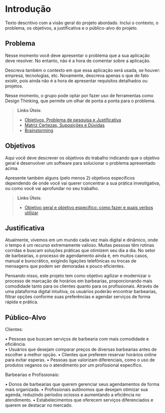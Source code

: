 # Introdução

Texto descritivo com a visão geral do projeto abordado. Inclui o contexto, o problema, os objetivos, a justificativa e o público-alvo do projeto.

## Problema
Nesse momento você deve apresentar o problema que a sua aplicação deve  resolver. No entanto, não é a hora de comentar sobre a aplicação.

Descreva também o contexto em que essa aplicação será usada, se  houver: empresa, tecnologias, etc. Novamente, descreva apenas o que de  fato existir, pois ainda não é a hora de apresentar requisitos  detalhados ou projetos.

Nesse momento, o grupo pode optar por fazer uso  de ferramentas como Design Thinking, que permite um olhar de ponta a ponta para o problema.

> **Links Úteis**:
> - [Objetivos, Problema de pesquisa e Justificativa](https://medium.com/@versioparole/objetivos-problema-de-pesquisa-e-justificativa-c98c8233b9c3)
> - [Matriz Certezas, Suposições e Dúvidas](https://medium.com/educa%C3%A7%C3%A3o-fora-da-caixa/matriz-certezas-suposi%C3%A7%C3%B5es-e-d%C3%BAvidas-fa2263633655)
> - [Brainstorming](https://www.euax.com.br/2018/09/brainstorming/)

## Objetivos

Aqui você deve descrever os objetivos do trabalho indicando que o objetivo geral é desenvolver um software para solucionar o problema apresentado acima. 

Apresente também alguns (pelo menos 2) objetivos específicos dependendo de onde você vai querer concentrar a sua prática investigativa, ou como você vai aprofundar no seu trabalho.
 
> **Links Úteis**:
> - [Objetivo geral e objetivo específico: como fazer e quais verbos utilizar](https://blog.mettzer.com/diferenca-entre-objetivo-geral-e-objetivo-especifico/)

## Justificativa

Atualmente, vivemos em um mundo cada vez mais digital e dinâmico, onde o tempo é um recurso extremamente valioso. Muitas pessoas têm rotinas corridas e buscam soluções práticas que otimizem seu dia a dia. No setor de barbearias, o processo de agendamento ainda é, em muitos casos, manual e burocrático, exigindo ligações telefônicas ou trocas de mensagens que podem ser demoradas e pouco eficientes.

Pensando nisso, este projeto tem como objetivo agilizar e modernizar o processo de marcação de horários em barbearias, proporcionando mais comodidade tanto para os clientes quanto para os profissionais. Através de uma plataforma digital intuitiva, os usuários poderão encontrar barbearias, filtrar opções conforme suas preferências e agendar serviços de forma rápida e prática.

## Público-Alvo

Clientes:

• Pessoas que buscam serviços de barbearia com mais comodidade e eficiência.<br>
• Usuários que desejam comparar preços de diversas barbearias antes de escolher a melhor opção.
• Clientes que preferem reservar horários online para evitar esperas.
• Pessoas que valorizam diferenciais, como o uso de produtos veganos ou o atendimento por um profissional específico.
  
Barbearias e Profissionais:

• Donos de barbearias que querem gerenciar seus agendamentos de forma mais organizada.
• Profissionais autônomos que desejam otimizar sua agenda, reduzindo períodos ociosos e aumentando a eficiência no atendimento.
• Estabelecimentos que oferecem serviços diferenciados e querem se destacar no mercado.
